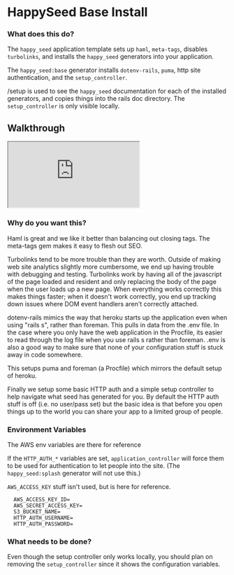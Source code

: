 HappySeed Base Install
=================

### What does this do?

The `happy_seed` application template sets up `haml`, `meta-tags`, disables `turbolinks`, and installs the `happy_seed` generators into your application.

The `happy_seed:base` generator installs `dotenv-rails`, `puma`, http site authentication, and the `setup_controller`.

/setup is used to see the `happy_seed` documentation for each of the installed generators, and copies things into the rails doc directory.  The `setup_controller` is only visible locally.

## Walkthrough

<div class="embed-responsive embed-responsive-16by9">
  <iframe src="https://www.youtube.com/embed/Pn2ehV8EDFM?rel=0" allowfullscreen></iframe>
</div>

### Why do you want this?

Haml is great and we like it better than balancing out closing tags.  The meta-tags gem makes it easy to flesh out SEO.

Turbolinks tend to be more trouble than they are worth.  Outside of making web site analytics slightly more cumbersome, we end up having trouble with debugging and testing.  Turbolinks work by having all of the javascript of the page loaded and resident and only replacing the body of the page when the user loads up a new page.  When everything works correctly this makes things faster; when it doesn't work correctly, you end up tracking down issues where DOM event handlers aren't correctly attached.

dotenv-rails mimics the way that heroku starts up the application even when using "rails s", rather than foreman.  This pulls in data from the .env file.  In the case where you only have the web application in the Procfile, its easier to read through the log file when you use rails s rather than foreman.  .env is also a good way to make sure that none of your configuration stuff is stuck away in code somewhere.

This setups puma and foreman (a Procfile) which mirrors the default setup of heroku.

Finally we setup some basic HTTP auth and a simple setup controller to help navigate what seed has generated for you.  By default the HTTP auth stuff is off (i.e. no user/pass set) but the basic idea is that before you open things up to the world you can share your app to a limited group of people.


### Environment Variables

The AWS env variables are there for reference

If the `HTTP_AUTH_*` variables are set, `application_controller` will force them to be used for authentication to let people into the site.  (The `happy_seed:splash` generator will not use this.)

`AWS_ACCESS_KEY` stuff isn't used, but is here for reference.

```
  AWS_ACCESS_KEY_ID=
  AWS_SECRET_ACCESS_KEY=
  S3_BUCKET_NAME=
  HTTP_AUTH_USERNAME=
  HTTP_AUTH_PASSWORD=
```

### What needs to be done?

Even though the setup controller only works locally, you should plan on removing the `setup_controller` since it shows the configuration variables.
